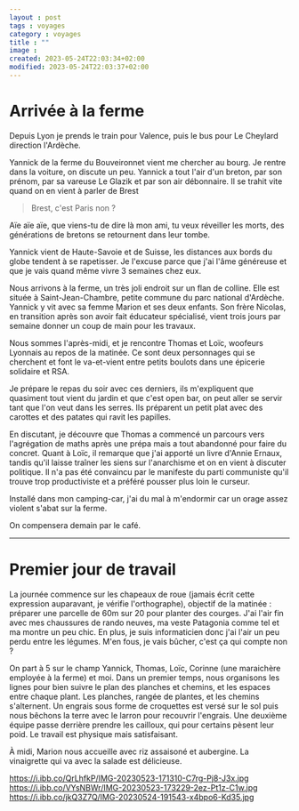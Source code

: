 ```yaml
--- 
layout : post 
tags : voyages 
category : voyages 
title : ""
image : 
created: 2023-05-24T22:03:34+02:00
modified: 2023-05-24T22:03:37+02:00
---
```


# Arrivée à la ferme 

Depuis Lyon je prends le train pour Valence, puis le bus pour Le Cheylard direction l'Ardèche. 

Yannick de la ferme du Bouveironnet vient me chercher au bourg. Je rentre dans la voiture, on discute un peu. Yannick a tout l'air d'un breton, par son prénom, par sa vareuse Le Glazik et par son air débonnaire. Il se trahit vite quand on en vient à parler de Brest 

> Brest, c'est Paris non ? 

Aïe aïe aïe, que viens-tu de dire là mon ami, tu veux réveiller les morts, des générations de bretons se retournent dans leur tombe. 

Yannick vient de Haute-Savoie et de Suisse, les distances aux bords du globe tendent à se rapetisser. Je l'excuse parce que j'ai l'âme généreuse et que je vais quand même vivre 3 semaines chez eux. 

Nous arrivons à la ferme, un très joli endroit sur un flan de colline. Elle est située à Saint-Jean-Chambre, petite commune du parc national d'Ardèche. Yannick y vit avec sa femme Marion et ses deux enfants. Son frère Nicolas, en transition après son avoir fait éducateur spécialisé, vient trois jours par semaine donner un coup de main pour les travaux. 

Nous sommes l'après-midi, et je rencontre Thomas et Loïc, woofeurs Lyonnais au repos de la matinée. Ce sont deux personnages qui se cherchent et font le va-et-vient entre petits boulots dans une épicerie solidaire et RSA. 

Je prépare le repas du soir avec ces derniers, ils m'expliquent que quasiment tout vient du jardin et que c'est open bar, on peut aller se servir tant que l'on veut dans les serres. Ils préparent un petit plat avec des carottes et des patates qui ravit les papilles. 

En discutant, je découvre que Thomas a commencé un parcours vers l'agrégation de maths après une prépa mais a tout abandonné pour faire du concret. Quant à Loïc, il remarque que j'ai apporté un livre d'Annie Ernaux, tandis qu'il laisse traîner les siens sur l'anarchisme et on en vient à discuter politique. Il n'a pas été convaincu par le manifeste du parti communiste qu'il trouve trop productiviste et a préféré pousser plus loin le curseur. 

Installé dans mon camping-car, j'ai du mal à m'endormir car un orage assez violent s'abat sur la ferme. 

On compensera demain par le café. 

--- 

# Premier jour de travail 

La journée commence sur les chapeaux de roue (jamais écrit cette expression auparavant, je vérifie l'orthographe), objectif de la matinée : préparer une parcelle de 60m sur 20 pour planter des courges. 
J'ai l'air fin avec mes chaussures de rando neuves, ma veste Patagonia comme tel et ma montre un peu chic. En plus, je suis informaticien donc j'ai l'air un peu perdu entre les légumes. M'en fous, je vais bûcher, c'est ça qui compte non ? 

On part à 5 sur le champ Yannick, Thomas, Loïc, Corinne (une maraichère employée à la ferme) et moi. Dans un premier temps, nous organisons les lignes pour bien suivre le plan des planches et chemins, et les espaces entre chaque plant. 
Les planches, rangée de plantes, et les chemins s'alternent. 
Un engrais sous forme de croquettes est versé sur le sol puis nous bêchons la terre avec le larron pour recouvrir l'engrais. Une deuxième équipe passe derrière prendre les cailloux, qui pour certains pèsent leur poid. 
Le travail est physique mais satisfaisant. 

À midi, Marion nous accueille avec riz assaisoné et aubergine. La vinaigrette qui va avec la salade est délicieuse. 



https://i.ibb.co/QrLhfkP/IMG-20230523-171310-C7rg-Pj8-J3x.jpg
https://i.ibb.co/VYsNBWr/IMG-20230523-173229-2ez-Pt1z-C1w.jpg
https://i.ibb.co/jkQ3Z7Q/IMG-20230524-191543-x4bpo6-Kd35.jpg

